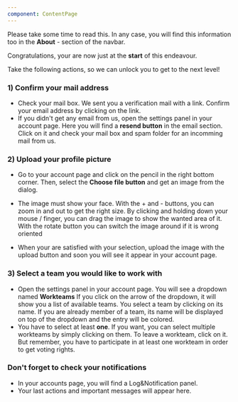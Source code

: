 ```yaml
---
component: ContentPage
---
```

Please take some time to read this. In any case, you will find this information too in the ****About**** - section of the navbar.

Congratulations, your are now just at the ****start**** of this endeavour.

Take the following actions, so we can unlock you to get to the next level!

### 1) Confirm your mail address
* Check your mail box. We sent you a verification mail with a link.
  Confirm your email address by clicking on the link.
* If you didn't get any email from us, open the settings panel in your account page. Here you will find a ****resend button**** in the email section. Click on it and check your mail box and spam folder for an incomming mail from us.

### 2) Upload your profile picture
* Go to your account page and click on the pencil in the right bottom corner. Then, select the ****Choose file button**** and get an image from the dialog.
* The image must show your face.
  With the  + and - buttons, you can zoom in and out to get the right size.
  By clicking and holding down your mouse / finger, you can drag the image to show the wanted area of it.
  With the rotate button you can switch the image around if it is wrong oriented

* When your are satisfied with your selection, upload the image with the upload button and soon you will see it appear in your account page.

### 3) Select a team you would like to work with
* Open the settings panel in your account page. You will see a dropdown named ****Workteams****
  If you click on the arrow of the dropdown, it will show you a list of available teams.
  You select a team by clicking on its name.
  If you are already member of a team, its name will be displayed on top of the dropdown and the entry will be colored.
* You have to select at least ****one****.
  If you want, you can select multiple workteams by simply clicking on them.
  To leave a workteam, click on it. But remember, you have to participate in at least one workteam in order to get voting rights.

### Don't forget to check your notifications
* In your accounts page, you will find a Log&Notification panel.
* Your last actions and important messages will appear here.
